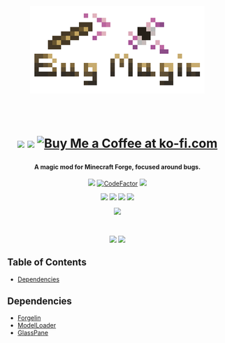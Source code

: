 <h1 align="center">
    <p align="center"><img src="https://raw.githubusercontent.com/DeflatedPickle/BugMagic/master/src/main/resources/logo.png"></p>
    <br>
    <p align="center">
        <a href="https://www.patreon.com/DeflatedPickle"><img src="https://c5.patreon.com/external/logo/become_a_patron_button@2x.png" height="24px"></a>
        <a href="https://saythanks.io/to/DeflatedPickle%40gmail.com"><img src="https://img.shields.io/badge/Say%20Thanks-!-1EAEDB.svg"></a>
        <a href='https://ko-fi.com/Q5Q0CSWL' target='_blank'><img height='24' style='border:0px;height:24px;' src='https://az743702.vo.msecnd.net/cdn/kofi4.png?v=2' border='0' alt='Buy Me a Coffee at ko-fi.com'/></a>
    </p>
</h1>

<h4 align="center">A magic mod for Minecraft Forge, focused around bugs.</h4>

<p align="center">
    <a href="https://github.com/DeflatedPickle/BugMagic/commits/master"><img src="https://img.shields.io/github/last-commit/DeflatedPickle/BugMagic.svg"></a>
    <a href="https://www.codefactor.io/repository/github/deflatedpickle/bugmagic"><img src="https://www.codefactor.io/repository/github/deflatedpickle/bugmagic/badge" alt="CodeFactor" /></a>
    <a href="https://codeclimate.com/github/DeflatedPickle/BugMagic/maintainability"><img src="https://api.codeclimate.com/v1/badges/fd0698f621b34bb4e42a/maintainability" /></a>
</p>

<p align="center">
    <img src="https://sloc.xyz/github/DeflatedPickle/BugMagic/?category=blanks">
    <img src="https://sloc.xyz/github/DeflatedPickle/BugMagic/?category=code">
    <img src="https://sloc.xyz/github/DeflatedPickle/BugMagic/?category=comments">
    <img src="https://sloc.xyz/github/DeflatedPickle/BugMagic/?category=lines">
</p>

<p align="center">
    <a href="https://deflatedpickle.github.io/BugMagic/"><img src="https://img.shields.io/badge/Javadoc-1.12.2-green"></a>
</p>

<br>

<p align="center">
    <a href="http://isitmaintained.com/project/deflatedpickle/bugmagic"><img src="http://isitmaintained.com/badge/resolution/deflatedpickle/bugmagic.svg"></a>
    <a href="http://isitmaintained.com/project/deflatedpickle/bugmagic"><img src="http://isitmaintained.com/badge/open/deflatedpickle/bugmagic.svg"></a>
</p>

## Table of Contents
- [Dependencies](#dependencies)

## Dependencies
- [Forgelin](https://www.curseforge.com/minecraft/mc-mods/shadowfacts-forgelin)
- [ModelLoader](https://www.curseforge.com/minecraft/mc-mods/modelloader)
- [GlassPane](https://www.curseforge.com/minecraft/mc-mods/glasspane)
